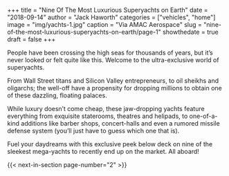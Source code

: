 +++
title = "Nine Of The Most Luxurious Superyachts on Earth"
date = "2018-09-14"
author = "Jack Haworth"
categories = ["vehicles", "home"]
image = "img/yachts-1.jpg"
caption = "Via AMAC Aerospace"
slug = "nine-of-the-most-luxurious-superyachts-on-earth/page-1"
showthedate = true
draft = false
+++

People have been crossing the high seas for thousands of years, but it’s never looked or felt quite like this. Welcome to the ultra-exclusive world of superyachts. 

From Wall Street titans and Silicon Valley entrepreneurs, to oil sheikhs and oligarchs; the well-off have a propensity for dropping millions to obtain one of these dazzling, floating palaces. 

While luxury doesn’t come cheap, these jaw-dropping yachts feature everything from exquisite staterooms, theatres and helipads, to one-of-a-kind additions like barber shops, concert-halls and even a rumored missile defense system (you’ll just have to guess which one that is). 

Fuel your daydreams with this exclusive peek below deck on nine of the sleekest mega-yachts to recently end up on the market. All aboard!

{{< next-in-section page-number="2" >}}